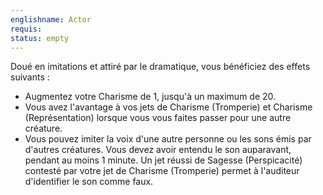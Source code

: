 ```yaml
---
englishname: Actor
requis:
status: empty
---
```

Doué en imitations et attiré par le dramatique, vous bénéficiez des effets suivants : 

 - Augmentez votre Charisme de 1, jusqu'à un maximum de 20.
 - Vous avez l'avantage à vos jets de Charisme (Tromperie) et Charisme (Représentation) lorsque vous vous faites passer pour une autre créature.
 - Vous pouvez imiter la voix d'une autre personne ou les sons émis par d'autres créatures. Vous devez avoir entendu le son auparavant, pendant au moins 1 minute. Un jet réussi de Sagesse (Perspicacité) contesté par votre jet de Charisme (Tromperie) permet à l'auditeur d'identifier le son comme faux.
